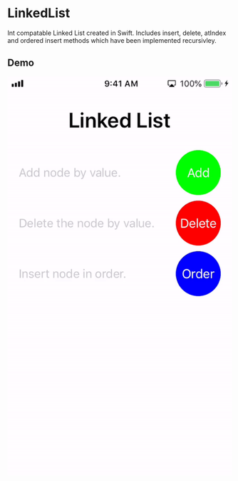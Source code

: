 # LinkedList

Int compatable Linked List created in Swift. Includes insert, delete, atIndex and ordered insert methods which have been implemented recursivley. 

## Demo
![Linked List Demo](https://github.com/btgreen2/LinkedList/blob/master/linkedListGif.gif)
